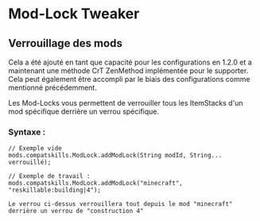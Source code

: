 # Mod-Lock Tweaker

## Verrouillage des mods

Cela a été ajouté en tant que capacité pour les configurations en 1.2.0 et a maintenant une méthode CrT ZenMethod implémentée pour le supporter. Cela peut également être accompli par le biais des configurations comme mentionné précédemment.

Les Mod-Locks vous permettent de verrouiller tous les ItemStacks d'un mod spécifique derrière un verrou spécifique.

### Syntaxe :

    // Exemple vide
    mods.compatskills.ModLock.addModLock(String modId, String... verrouillé);
    
    // Exemple de travail :
    mods.compatskills.ModLock.addModLock("minecraft", "reskillable:building|4");
    
    Le verrou ci-dessus verrouillera tout depuis le mod "minecraft" derrière un verrou de "construction 4"